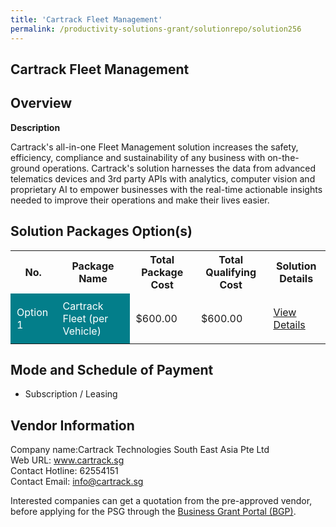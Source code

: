 ```yaml
---
title: 'Cartrack Fleet Management'
permalink: /productivity-solutions-grant/solutionrepo/solution256
---
```


## Cartrack Fleet Management

## Overview

**Description**

Cartrack's all-in-one Fleet Management solution increases the safety, efficiency, compliance and sustainability of any business with on-the-ground operations. Cartrack's solution harnesses the data from advanced telematics devices and 3rd party APIs with analytics, computer vision and proprietary AI to empower businesses with the real-time actionable insights needed to improve their operations and make their lives easier.

## Solution Packages Option(s)

<table>
<tr>
<th><b>No.</b></th>
<th><b>Package Name</b></th>
<th><b>Total Package Cost</b></th>
<th><b>Total Qualifying Cost</b></th>
<th><b>Solution Details</b></th>
</tr>
<tr>
<td style='padding: 10px; background-color: #037E8A; color: #FFFFFF;'>Option 1</td>
<td style='padding: 10px; background-color: #037E8A; color: #FFFFFF;'>Cartrack Fleet (per Vehicle)</td>
<td style='padding: 10px;'>$600.00</td>
<td style='padding: 10px;'>$600.00</td>
<td style='padding: 10px;'><a href='/images/psg/Cartrack_Cartrack_Fleet_Management_Desensitised_Part1.pdf' target='_blank'>View Details</a></td>
</tr>
</table>

## Mode and Schedule of Payment

 - Subscription / Leasing

## Vendor Information

 Company name:Cartrack Technologies South East Asia Pte Ltd<br>Web URL: www.cartrack.sg <br>Contact Hotline: 62554151 <br>Contact Email: info@cartrack.sg 

Interested companies can get a quotation from the pre-approved vendor, before applying for the PSG through the <a href='https://www.businessgrants.gov.sg/' target='_blank' rel='noopener'>Business Grant Portal (BGP)</a>.

<script src="/jquery/resize-tables.js"></script>
